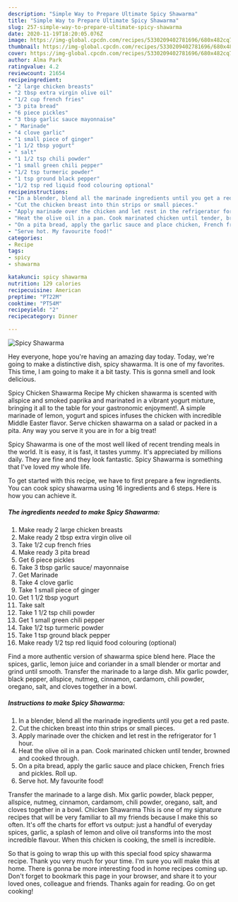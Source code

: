 ```yaml
---
description: "Simple Way to Prepare Ultimate Spicy Shawarma"
title: "Simple Way to Prepare Ultimate Spicy Shawarma"
slug: 257-simple-way-to-prepare-ultimate-spicy-shawarma
date: 2020-11-19T18:20:05.076Z
image: https://img-global.cpcdn.com/recipes/5330209402781696/680x482cq70/spicy-shawarma-recipe-main-photo.jpg
thumbnail: https://img-global.cpcdn.com/recipes/5330209402781696/680x482cq70/spicy-shawarma-recipe-main-photo.jpg
cover: https://img-global.cpcdn.com/recipes/5330209402781696/680x482cq70/spicy-shawarma-recipe-main-photo.jpg
author: Alma Park
ratingvalue: 4.2
reviewcount: 21654
recipeingredient:
- "2 large chicken breasts"
- "2 tbsp extra virgin olive oil"
- "1/2 cup french fries"
- "3 pita bread"
- "6 piece pickles"
- "3 tbsp garlic sauce mayonnaise"
- " Marinade"
- "4 clove garlic"
- "1 small piece of ginger"
- "1 1/2 tbsp yogurt"
- " salt"
- "1 1/2 tsp chili powder"
- "1 small green chili pepper"
- "1/2 tsp turmeric powder"
- "1 tsp ground black pepper"
- "1/2 tsp red liquid food colouring optional"
recipeinstructions:
- "In a blender, blend all the marinade ingredients until you get a red paste."
- "Cut the chicken breast into thin strips or small pieces."
- "Apply marinade over the chicken and let rest in the refrigerator for 1 hour."
- "Heat the olive oil in a pan. Cook marinated chicken until tender, browned and cooked through."
- "On a pita bread, apply the garlic sauce and place chicken, French fries and pickles. Roll up."
- "Serve hot. My favourite food!"
categories:
- Recipe
tags:
- spicy
- shawarma

katakunci: spicy shawarma 
nutrition: 129 calories
recipecuisine: American
preptime: "PT22M"
cooktime: "PT54M"
recipeyield: "2"
recipecategory: Dinner

---
```



![Spicy Shawarma](https://img-global.cpcdn.com/recipes/5330209402781696/680x482cq70/spicy-shawarma-recipe-main-photo.jpg)

Hey everyone, hope you're having an amazing day today. Today, we're going to make a distinctive dish, spicy shawarma. It is one of my favorites. This time, I am going to make it a bit tasty. This is gonna smell and look delicious.

Spicy Chicken Shawarma Recipe My chicken shawarma is scented with allspice and smoked paprika and marinated in a vibrant yogurt mixture, bringing it all to the table for your gastronomic enjoyment!. A simple marinade of lemon, yogurt and spices infuses the chicken with incredible Middle Easter flavor. Serve chicken shawarma on a salad or packed in a pita. Any way you serve it you are in for a big treat!

Spicy Shawarma is one of the most well liked of recent trending meals in the world. It is easy, it is fast, it tastes yummy. It's appreciated by millions daily. They are fine and they look fantastic. Spicy Shawarma is something that I've loved my whole life.


To get started with this recipe, we have to first prepare a few ingredients. You can cook spicy shawarma using 16 ingredients and 6 steps. Here is how you can achieve it.

<!--inarticleads1-->

##### The ingredients needed to make Spicy Shawarma:

1. Make ready 2 large chicken breasts
1. Make ready 2 tbsp extra virgin olive oil
1. Take 1/2 cup french fries
1. Make ready 3 pita bread
1. Get 6 piece pickles
1. Take 3 tbsp garlic sauce/ mayonnaise
1. Get  Marinade
1. Take 4 clove garlic
1. Take 1 small piece of ginger
1. Get 1 1/2 tbsp yogurt
1. Take  salt
1. Take 1 1/2 tsp chili powder
1. Get 1 small green chili pepper
1. Take 1/2 tsp turmeric powder
1. Take 1 tsp ground black pepper
1. Make ready 1/2 tsp red liquid food colouring (optional)


Find a more authentic version of shawarma spice blend here. Place the spices, garlic, lemon juice and coriander in a small blender or mortar and grind until smooth. Transfer the marinade to a large dish. Mix garlic powder, black pepper, allspice, nutmeg, cinnamon, cardamom, chili powder, oregano, salt, and cloves together in a bowl. 

<!--inarticleads2-->

##### Instructions to make Spicy Shawarma:

1. In a blender, blend all the marinade ingredients until you get a red paste.
1. Cut the chicken breast into thin strips or small pieces.
1. Apply marinade over the chicken and let rest in the refrigerator for 1 hour.
1. Heat the olive oil in a pan. Cook marinated chicken until tender, browned and cooked through.
1. On a pita bread, apply the garlic sauce and place chicken, French fries and pickles. Roll up.
1. Serve hot. My favourite food!


Transfer the marinade to a large dish. Mix garlic powder, black pepper, allspice, nutmeg, cinnamon, cardamom, chili powder, oregano, salt, and cloves together in a bowl. Chicken Shawarma This is one of my signature recipes that will be very familiar to all my friends because I make this so often. It&#39;s off the charts for effort vs output: just a handful of everyday spices, garlic, a splash of lemon and olive oil transforms into the most incredible flavour. When this chicken is cooking, the smell is incredible. 

So that is going to wrap this up with this special food spicy shawarma recipe. Thank you very much for your time. I'm sure you will make this at home. There is gonna be more interesting food in home recipes coming up. Don't forget to bookmark this page in your browser, and share it to your loved ones, colleague and friends. Thanks again for reading. Go on get cooking!
